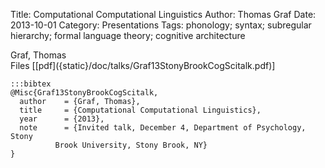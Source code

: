 Title: Computational Computational Linguistics
Author: Thomas Graf
Date: 2013-10-01
Category: Presentations
Tags: phonology; syntax; subregular hierarchy; formal language theory; cognitive architecture

<div markdown class="authors">
Graf, Thomas
</div>

<div markdown class="files">
<span id="files-title">Files</span>
[[pdf]({static}/doc/talks/Graf13StonyBrookCogScitalk.pdf)]
</div>

~~~
:::bibtex
@Misc{Graf13StonyBrookCogScitalk,
  author	= {Graf, Thomas},
  title		= {Computational Computational Linguistics},
  year		= {2013},
  note		= {Invited talk, December 4, Department of Psychology, Stony
		  Brook University, Stony Brook, NY}
}
~~~

